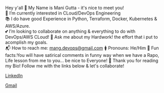 Hey y'all 👋 My Name is Mani Gutta - it's nice to meet you!<br />
👀 I’m currently interested in CLoud/DevOps Engineering<br /> 
📚 I do have good Experience in Python, Terraform, Docker, Kubernetes & AWS/Azure.<br />
💕 I’m looking to collaborate on anything & everything to do with DevOps/AWS CLoud!
💬 Ask me about my Hardwork! the effort that i put to acomplish my goals.   
📬 How to reach me: mang.devops@gmail.com
🚺 Pronouns: He/Him
🎉 Fun facts:You will have satirical comments in funny way when we have a Rapo, Life lesson from me to you... be nice to Everyone!
💙 Thank you for reading my Bio! Follow me with the links below & let's collaborate!

<a href="https://www.linkedin.com/" target="www.linkedin.com/in/mani-g-05b00516a">LinkedIn</a>

<a href="mailto:manig.devops@gmail.com" target="https://mail.google.com/mail/">Gmail</a>
